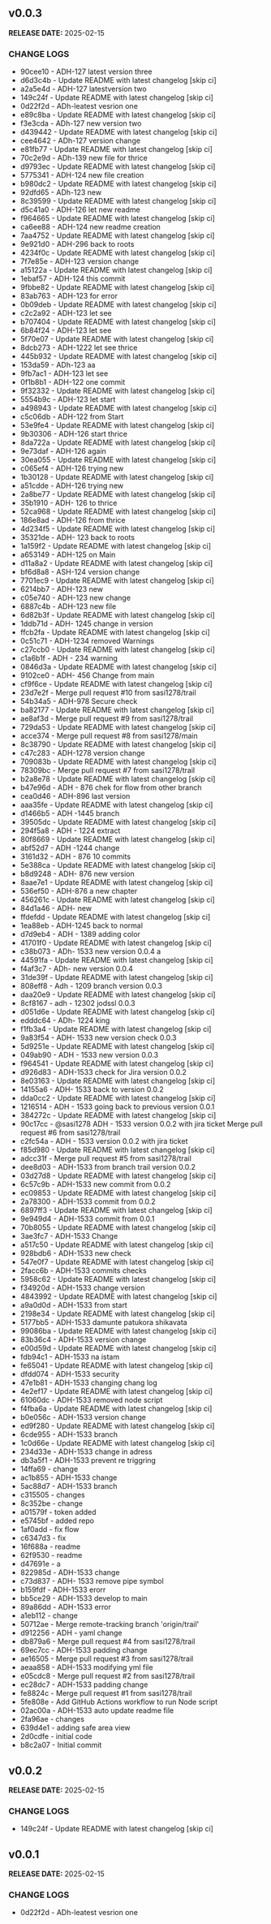 ## v0.0.3

**RELEASE DATE:** 2025-02-15

### CHANGE LOGS

* 90cee10 - ADH-127 latest version three
* d6d3c4b - Update README with latest changelog [skip ci]
* a2a5e4d - ADH-127 latestversion two
* 149c24f - Update README with latest changelog [skip ci]
* 0d22f2d - ADh-leatest vesrion one
* e89c8ba - Update README with latest changelog [skip ci]
* f3e3cda - ADh-127 new version two
* d439442 - Update README with latest changelog [skip ci]
* cee4642 - ADh-127 version change
* e81fb77 - Update README with latest changelog [skip ci]
* 70c2e9d - ADh-139 new file for thrice
* d9793ec - Update README with latest changelog [skip ci]
* 5775341 - ADH-124 new file creation
* b980dc2 - Update README with latest changelog [skip ci]
* 92dfd65 - ADh-123 new
* 8c39599 - Update README with latest changelog [skip ci]
* d5c41a0 - ADH-126 let new readme
* f964665 - Update README with latest changelog [skip ci]
* ca6ee88 - ADH-124 new readme creation
* 7aa4752 - Update README with latest changelog [skip ci]
* 9e921d0 - ADH-296 back to roots
* 4234f0c - Update README with latest changelog [skip ci]
* 7f7e85e - ADH-123 version change
* a15122a - Update README with latest changelog [skip ci]
* 1ebaf57 - ADH-124 this commit
* 9fbbe82 - Update README with latest changelog [skip ci]
* 83ab763 - ADH-123 for error
* 0b09deb - Update README with latest changelog [skip ci]
* c2c2a92 - ADH-123 let see
* b707404 - Update README with latest changelog [skip ci]
* 6b84f24 - ADH-123 let see
* 5f70e07 - Update README with latest changelog [skip ci]
* 8dcb273 - ADH-1222 let see thrice
* 445b932 - Update README with latest changelog [skip ci]
* 153da59 - ADh-123 aa
* 9fb7ac1 - ADH-123 let see
* 0f1b8b1 - ADH-122 one commit
* 9f32332 - Update README with latest changelog [skip ci]
* 5554b9c - ADH-123 let start
* a498943 - Update README with latest changelog [skip ci]
* c5c06db - ADH-122 from Start
* 53e9fe4 - Update README with latest changelog [skip ci]
* 9b30306 - ADH-126 start thrice
* 8da722a - Update README with latest changelog [skip ci]
* 9e73daf - ADH-126 again
* 30ea055 - Update README with latest changelog [skip ci]
* c065ef4 - ADH-126 trying new
* 1b30128 - Update README with latest changelog [skip ci]
* a51cdde - ADH-126 trying new
* 2a8be77 - Update README with latest changelog [skip ci]
* 35b1910 - ADH- 126 to thrice
* 52ca968 - Update README with latest changelog [skip ci]
* 186e8ad - ADH-126 from thrice
* 4d234f5 - Update README with latest changelog [skip ci]
* 35321de - ADH- 123 back to roots
* 1a159f2 - Update README with latest changelog [skip ci]
* a653149 - ADH-125 on Main
* d11a8a2 - Update README with latest changelog [skip ci]
* bf6d8a8 - ASH-124 version change
* 7701ec9 - Update README with latest changelog [skip ci]
* 6214bb7 - ADH-123 new
* c05e740 - ADH-123 new change
* 6887c4b - ADH-123 new file
* 6d82b3f - Update README with latest changelog [skip ci]
* 1ddb71d - ADH- 1245 change in version
* ffcb2fa - Update README with latest changelog [skip ci]
* 0c51c71 - ADH-1234 removed Warnings
* c27ccb0 - Update README with latest changelog [skip ci]
* c1a6b1f - ADH - 234 warning
* 0846d3a - Update README with latest changelog [skip ci]
* 9102ce0 - ADH- 456 Change from main
* cf9f6ce - Update README with latest changelog [skip ci]
* 23d7e2f - Merge pull request #10 from sasi1278/trail
* 54b34a5 - ADH-978 Secure check
* ba82177 - Update README with latest changelog [skip ci]
* ae8af3d - Merge pull request #9 from sasi1278/trail
* 729da53 - Update README with latest changelog [skip ci]
* acce374 - Merge pull request #8 from sasi1278/main
* 8c38790 - Update README with latest changelog [skip ci]
* c47c283 - ADH-1278 version change
* 709083b - Update README with latest changelog [skip ci]
* 78309bc - Merge pull request #7 from sasi1278/trail
* b2a8e78 - Update README with latest changelog [skip ci]
* b47e96d - ADH - 876 chek for flow from other branch
* cea0d46 - ADH-896 last version
* aaa35fe - Update README with latest changelog [skip ci]
* d1466b5 - ADH -1445 branch
* 39505dc - Update README with latest changelog [skip ci]
* 294f5a8 - ADH - 1224 extract
* 80f8669 - Update README with latest changelog [skip ci]
* abf52d7 - ADH -1244 change
* 3161d32 - ADH - 876 10 commits
* 5e388ca - Update README with latest changelog [skip ci]
* b8d9248 - ADH- 876 new version
* 8aae7e1 - Update README with latest changelog [skip ci]
* 536ef50 - ADH-876 a new chapter
* 456261c - Update README with latest changelog [skip ci]
* 84d1a46 - ADH- new
* ffdefdd - Update README with latest changelog [skip ci]
* 1ea88eb - ADH-1245 back to normal
* d7d9eb4 - ADH - 1389 adding color
* 41701f0 - Update README with latest changelog [skip ci]
* c38b073 - ADh- 1533 new version 0.0.4 a
* 44591fa - Update README with latest changelog [skip ci]
* f4af3c7 - ADh- new version 0.0.4
* 31de39f - Update README with latest changelog [skip ci]
* 808eff8 - Adh - 1209 branch version 0.0.3
* daa20e9 - Update README with latest changelog [skip ci]
* 8cf8167 - adh -  12302 jodssl 0.0.3
* d051d6e - Update README with latest changelog [skip ci]
* edddc64 - ADh- 1224 king
* f1fb3a4 - Update README with latest changelog [skip ci]
* 9a83f54 - ADH- 1533 new version check 0.0.3
* 5d9251e - Update README with latest changelog [skip ci]
* 049ab90 - ADH - 1533 new version 0.0.3
* f964541 - Update README with latest changelog [skip ci]
* d926d83 - ADH-1533 check for Jira version 0.0.2
* 8e03163 - Update README with latest changelog [skip ci]
* 14155a6 - ADH- 1533 back to version 0.0.2
* dda0cc2 - Update README with latest changelog [skip ci]
* 1216514 - ADH - 1533 going back to previous version 0.0.1
* 384272c - Update README with latest changelog [skip ci]
* 90c17cc - @sasi1278 ADH - 1533 version 0.0.2 with jira ticket Merge pull request #6 from sasi1278/trail
* c2fc54a - ADH - 1533 version 0.0.2 with jira ticket
* f85d980 - Update README with latest changelog [skip ci]
* adcc31f - Merge pull request #5 from sasi1278/trail
* dee8d03 - ADH-1533 from branch trail version 0.0.2
* 03d27d8 - Update README with latest changelog [skip ci]
* 6c57c9b - ADH-1533 new commit from 0.0.2
* ec09853 - Update README with latest changelog [skip ci]
* 2a78300 - ADH-1533 commit from 0.0.2
* 6897ff3 - Update README with latest changelog [skip ci]
* 9e949d4 - ADH-1533 commit from 0.0.1
* 70b8055 - Update README with latest changelog [skip ci]
* 3ae3fc7 - ADH-1533 Change
* a517c50 - Update README with latest changelog [skip ci]
* 928bdb6 - ADH-1533 new check
* 547e0f7 - Update README with latest changelog [skip ci]
* 2facc6b - ADH-1533 commits checks
* 5958c62 - Update README with latest changelog [skip ci]
* f34920d - ADH-1533 change version
* 4843992 - Update README with latest changelog [skip ci]
* a9a0d0d - ADH-1533 from start
* 2198e34 - Update README with latest changelog [skip ci]
* 5177bb5 - ADH-1533 damunte patukora shikavata
* 99086ba - Update README with latest changelog [skip ci]
* 83b36c4 - ADH-1533 version change
* e00d59d - Update README with latest changelog [skip ci]
* fdb94c1 - ADH-1533 na istam
* fe65041 - Update README with latest changelog [skip ci]
* dfdd074 - ADH-1533 security
* 47e1b81 - ADH-1533 changing chang log
* 4e2ef17 - Update README with latest changelog [skip ci]
* 61060dc - ADH-1533 removed node script
* f4fba6a - Update README with latest changelog [skip ci]
* b0e056c - ADH-1533 version change
* ed9f280 - Update README with latest changelog [skip ci]
* 6cde955 - ADH-1533 branch
* 1c0d66e - Update README with latest changelog [skip ci]
* 234d33e - ADH-1533 change in adress
* db3a5f1 - ADH-1533 prevent re triggring
* 14ffa69 - change
* ac1b855 - ADH-1533 change
* 5ac88d7 - ADH-1533 branch
* c315505 - changes
* 8c352be - change
* a01579f - token added
* e5745bf - added repo
* 1af0add - fix flow
* c6347d3 - fix
* 16f688a - readme
* 62f9530 - readme
* d47691e - a
* 822985d - ADH-1533 change
* c73d837 - ADH- 1533 remove pipe symbol
* b159fdf - ADH-1533 erorr
* bb5ce29 - ADH-1533 develop to main
* 89a86dd - ADH-1533 error
* a1eb112 - change
* 50712ae - Merge remote-tracking branch 'origin/trail'
* d912256 - ADH - yaml change
* db879a6 - Merge pull request #4 from sasi1278/trail
* 69ec7cc - ADH-1533 padding change
* ae16505 - Merge pull request #3 from sasi1278/trail
* aeaa858 - ADH-1533 modifying yml file
* e05cdc8 - Merge pull request #2 from sasi1278/trail
* ec28dc7 - ADH-1533 padding change
* fe8824c - Merge pull request #1 from sasi1278/trail
* 5fe808e - Add GitHub Actions workflow to run Node script
* 02ac00a - ADH-1533 auto update readme file
* 2fa96ae - changes
* 639d4e1 - adding safe area view
* 2d0cdfe - initial code
* b8c2a07 - Initial commit

## v0.0.2

**RELEASE DATE:** 2025-02-15

### CHANGE LOGS

* 149c24f - Update README with latest changelog [skip ci]


## v0.0.1

**RELEASE DATE:** 2025-02-15

### CHANGE LOGS

* 0d22f2d - ADh-leatest vesrion one
